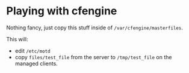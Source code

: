 Playing with cfengine
=====================

Nothing fancy, just copy this stuff inside of `/var/cfengine/masterfiles`.

This will:
  * edit `/etc/motd`
  * copy `files/test_file` from the server to `/tmp/test_file` on the managed clients.

